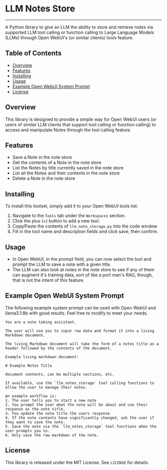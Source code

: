 # **LLM Notes Store**
----

A Python library to give an LLM the ability to store and retrieve notes via supported LLM tool calling or function calling to Large Language Models (LLMs) through Open WebUI's (or similar clients) tools feature.

**Table of Contents**
----

* [Overview](#overview)
* [Features](#features)
* [Installing](#installing)
* [Usage](#usage)
* [Example Open WebUI System Prompt](#example-ppen-webui-system-prompt)
* [License](#license)

**Overview**
----

This library is designed to provide a simple way for Open WebUI users (or users of similar LLM clients that support tool calling or function calling) to access and manipulate Notes through the tool calling feature.

**Features**
----

* Save a Note in the note store
* Get the contents of a Note in the note store
* List the Notes by title currently saved in the note store
* List all the Notes and their contents in the note store
* Delete a Note in the note store

**Installing**
----

To install this toolset, simply add it to your Open WebUI tools list:

1. Navigate to the `Tools` tab under the `Workspaces` section.
2. Click the plus (+) button to add a new tool.
3. Copy/Paste the contents of `llm_note_storage.py` into the code window
4. Fill in the tool name and description fields and click save, then confirm.

**Usage**
----

* In Open WebUI, in the prompt field, you can now select the tool and prompt the LLM to save a note with a given title.
* The LLM can also look at notes in the note store to see if any of them can augment it's training data, sort of like a port man's RAG, though, that is not the intent of this feature.

**Example Open WebUI System Prompt**
----

The following example system prompt can be used with Open WebUI and llama3.1:8b with good results.  Feel free to modify to meet your needs.

```
You are a note taking assistant.

The user will use you to input raw data and format it into a living Markdown document.

The living Markdown document will take the form of a notes title as a header followed by the contents of the document.

Example living markdown document:

# Example Notes Title

document contents, can be multiple sections, etc.

If available, use the `llm_notes_storage` tool calling functions to allow the user to manage their notes.

An example workflow is:
1. The user tells you to start a new note
2. You prompt the user what the note will be about and use their response as the note title.
3. You update the note title the users response
4. If the note contents have significantly changed, ask the user if they want to save the note.
5. Save the note via the `llm_notes_storage` tool functions when the user prompts you to.
6. Only save the raw markdown of the note.
```


**License**
----

This library is released under the MIT License. See `LICENSE` for details.
